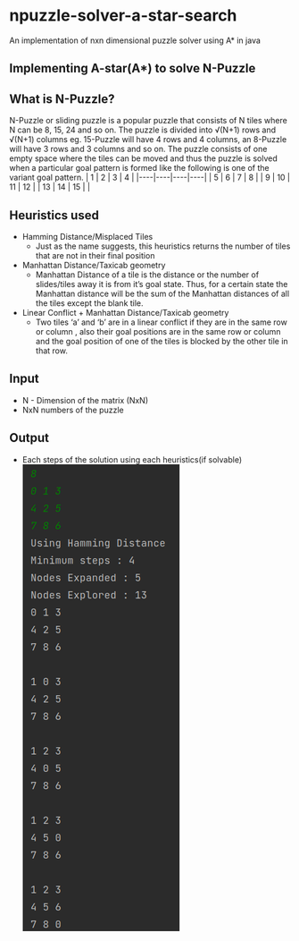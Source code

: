 # npuzzle-solver-a-star-search
An implementation of nxn dimensional puzzle solver using A* in java

## Implementing A-star(A*) to solve N-Puzzle
## What is N-Puzzle?
N-Puzzle or sliding puzzle is a popular puzzle that consists of N tiles where N can be 8, 15, 24 and so on. 
The puzzle is divided into √(N+1) rows and √(N+1) columns eg. 15-Puzzle will have 4 rows and 4 columns, an 8-Puzzle will have 3 rows and 3 columns and so on. 
The puzzle consists of one empty space where the tiles can be moved and thus the puzzle is solved when a particular goal pattern is formed like the following 
is one of the variant goal pattern.
| 1  | 2  | 3  | 4  |
|----|----|----|----|
| 5  | 6  | 7  | 8  |
| 9  | 10 | 11 | 12 |
| 13 | 14 | 15 |    |

## Heuristics used
* Hamming Distance/Misplaced Tiles
  * Just as the name suggests, this heuristics returns the number of tiles that are not in their final position
* Manhattan Distance/Taxicab geometry
  * Manhattan Distance of a tile is the distance or the number of slides/tiles away it is from it’s goal state.
    Thus, for a certain state the Manhattan distance will be the sum of the Manhattan distances of all the tiles except the blank tile.
* Linear Conflict + Manhattan Distance/Taxicab geometry
  * Two tiles ‘a’ and ‘b’ are in a linear conflict if they are in the same row or column ,
    also their goal positions are in the same row or column and the goal position of one of the tiles is blocked by the other tile in that row.
## Input
* N - Dimension of the matrix (NxN)
* NxN numbers of the puzzle
## Output
* Each steps of the solution using each heuristics(if solvable)<br />
![output](images/output.png)

